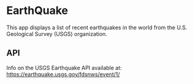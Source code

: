 # EarthQuake
This app displays a list of recent earthquakes in the world from the U.S. Geological Survey (USGS) organization.<br>
## API
Info on the USGS Earthquake API available at: https://earthquake.usgs.gov/fdsnws/event/1/
